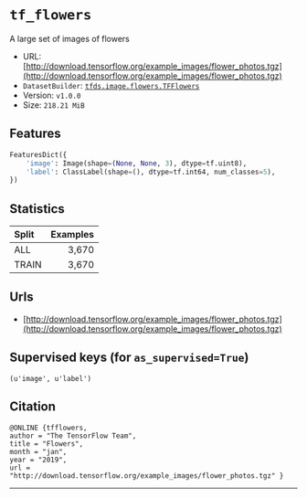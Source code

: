 <div itemscope itemtype="http://schema.org/Dataset">
  <div itemscope itemprop="includedInDataCatalog" itemtype="http://schema.org/DataCatalog">
    <meta itemprop="name" content="TensorFlow Datasets" />
  </div>
  <meta itemprop="name" content="tf_flowers" />
  <meta itemprop="description" content="A large set of images of flowers" />
  <meta itemprop="url" content="https://www.tensorflow.org/datasets/catalog/tf_flowers" />
  <meta itemprop="sameAs" content="http://download.tensorflow.org/example_images/flower_photos.tgz" />
</div>

# `tf_flowers`

A large set of images of flowers

*   URL:
    [http://download.tensorflow.org/example_images/flower_photos.tgz](http://download.tensorflow.org/example_images/flower_photos.tgz)
*   `DatasetBuilder`:
    [`tfds.image.flowers.TFFlowers`](https://github.com/tensorflow/datasets/tree/master/tensorflow_datasets/image/flowers.py)
*   Version: `v1.0.0`
*   Size: `218.21 MiB`

## Features
```python
FeaturesDict({
    'image': Image(shape=(None, None, 3), dtype=tf.uint8),
    'label': ClassLabel(shape=(), dtype=tf.int64, num_classes=5),
})
```

## Statistics

Split | Examples
:---- | -------:
ALL   | 3,670
TRAIN | 3,670

## Urls

*   [http://download.tensorflow.org/example_images/flower_photos.tgz](http://download.tensorflow.org/example_images/flower_photos.tgz)

## Supervised keys (for `as_supervised=True`)
`(u'image', u'label')`

## Citation
```
@ONLINE {tfflowers,
author = "The TensorFlow Team",
title = "Flowers",
month = "jan",
year = "2019",
url = "http://download.tensorflow.org/example_images/flower_photos.tgz" }
```

--------------------------------------------------------------------------------
